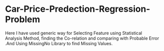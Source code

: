 # Car-Price-Predection-Regression-Problem
Here I have used generic way for Selecting Feature using Statistical  Analysis Method, finding the Co-relation and comparing with Probable Error .And Using MissingNo Library to find Missing Values.
